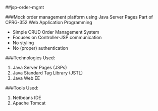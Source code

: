 ##jsp-order-mgmt

###Mock order management platform using Java Server Pages
Part of CPRG-352 Web Application Programming

- Simple CRUD Order Management System
- Focuses on Controller-JSP communication
- No styling
- No (proper) authentication


###Technologies Used:
1. Java Server Pages (JSPs)
2. Java Standard Tag Library (JSTL)
3. Java Web EE


###Tools Used: 
1. Netbeans IDE
2. Apache Tomcat


